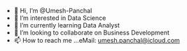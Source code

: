 - 👋 Hi, I’m @Umesh-Panchal
- 👀 I’m interested in Data Science
- 🌱 I’m currently learning Data Analyst 
- 💞️ I’m looking to collaborate on Business Development
- 📫 How to reach me ...eMail: umesh.panchal@icloud.com

<!---
Umesh-Panchal/Umesh-Panchal is a ✨ special ✨ repository because its `README.md` (this file) appears on your GitHub profile.
You can click the Preview link to take a look at your changes.
--->
